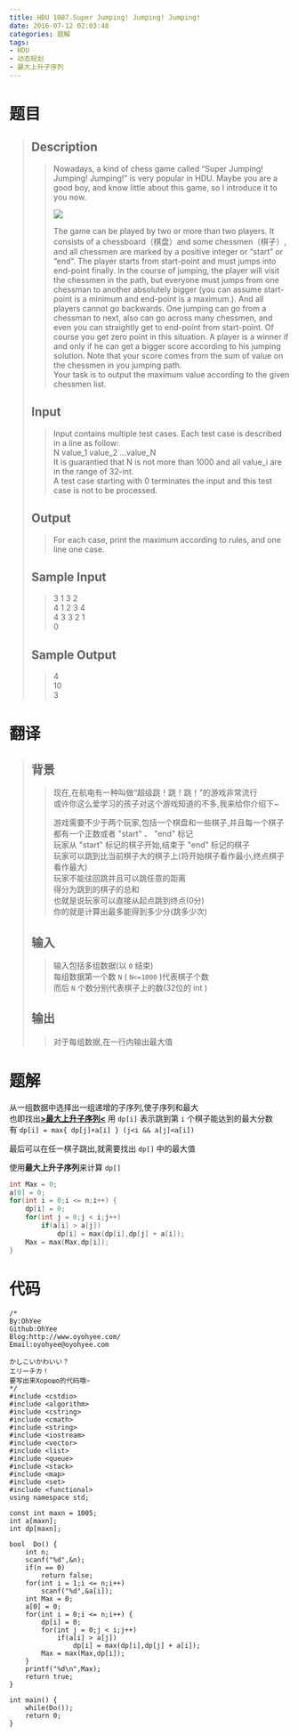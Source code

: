 ```yaml
---
title: HDU 1087.Super Jumping! Jumping! Jumping!
date: 2016-07-12 02:03:48
categories: 题解
tags:
- HDU
- 动态规划
- 最大上升子序列
---
```

# 题目
> 
> ## Description  
>> Nowadays, a kind of chess game called “Super Jumping! Jumping! Jumping!” is very popular in HDU. Maybe you are a good boy, and know little about this game, so I introduce it to you now.   
>>   
>> ![](http://acm.hdu.edu.cn/data/images/1087-1.jpg) 
>>   
>> The game can be played by two or more than two players. It consists of a chessboard（棋盘）and some chessmen（棋子）, and all chessmen are marked by a positive integer or “start” or “end”. The player starts from start-point and must jumps into end-point finally. In the course of jumping, the player will visit the chessmen in the path, but everyone must jumps from one chessman to another absolutely bigger (you can assume start-point is a minimum and end-point is a maximum.). And all players cannot go backwards. One jumping can go from a chessman to next, also can go across many chessmen, and even you can straightly get to end-point from start-point. Of course you get zero point in this situation. A player is a winner if and only if he can get a bigger score according to his jumping solution. Note that your score comes from the sum of value on the chessmen in you jumping path.   
>> Your task is to output the maximum value according to the given chessmen list.   
>>    
>> <!--more-->  
>  
>  
> ## Input  
>> Input contains multiple test cases. Each test case is described in a line as follow:   
>> N value\_1 value\_2 …value\_N   
>> It is guarantied that N is not more than 1000 and all value_i are in the range of 32-int.   
>> A test case starting with 0 terminates the input and this test case is not to be processed.   
>  
> ## Output  
>> For each case, print the maximum according to rules, and one line one case.   
>>    
> 
> ## Sample Input  
>> 3 1 3 2  
>> 4 1 2 3 4  
>> 4 3 3 2 1  
>> 0   
>>    
> 
> ## Sample Output  
>> 4  
>> 10  
>> 3   

# 翻译
> ## 背景  
>> 现在,在航电有一种叫做“超级跳！跳！跳！”的游戏非常流行    
>> 或许你这么爱学习的孩子对这个游戏知道的不多,我来给你介绍下~    
>>   
>> 游戏需要不少于两个玩家,包括一个棋盘和一些棋子,并且每一个棋子都有一个正数或者 "start" 、 "end" 标记  
>> 玩家从 "start" 标记的棋子开始,结束于 "end" 标记的棋子  
>> 玩家可以跳到比当前棋子大的棋子上(将开始棋子看作最小,终点棋子看作最大)    
>> 玩家不能往回跳并且可以跳任意的距离  
>> 得分为跳到的棋子的总和  
>> 也就是说玩家可以直接从起点跳到终点(0分)  
>> 你的就是计算出最多能得到多少分(跳多少次)  
>   
> ## 输入  
>> 输入包括多组数据(以 `0` 结束)  
>> 每组数据第一个数 `N` ( `N<=1000` )代表棋子个数  
>> 而后 `N` 个数分别代表棋子上的数(32位的 int )  
>   
> ## 输出  
>> 对于每组数据,在一行内输出最大值  

# 题解
从一组数据中选择出一组递增的子序列,使子序列和最大  
也即找出[**>最大上升子序列<**](/post/Algorithm/MIS.html)
用 `dp[i]` 表示跳到第 `i` 个棋子能达到的最大分数  
有 `dp[i] = max{ dp[j]+a[i] } (j<i && a[j]<a[i])`

最后可以在任一棋子跳出,就需要找出 `dp[]` 中的最大值  

使用**最大上升子序列**来计算 `dp[]`  

```cpp 最大上升子序列
int Max = 0;
a[0] = 0;
for(int i = 0;i <= n;i++) {
	dp[i] = 0;
	for(int j = 0;j < i;j++) 
		if(a[i] > a[j])
			dp[i] = max(dp[i],dp[j] + a[i]);
	Max = max(Max,dp[i]);
}
```


# 代码
```Super Jumping! Jumping! Jumping! https://github.com/OhYee/ACM.github.io/blob/master\HDU\1087.Super%20Jumping!%20Jumping!%20Jumping!.cpp 代码备份
/*
By:OhYee
Github:OhYee
Blog:http://www.oyohyee.com/
Email:oyohyee@oyohyee.com

かしこいかわいい？
エリーチカ！
要写出来Хорошо的代码哦~
*/
#include <cstdio>
#include <algorithm>
#include <cstring>
#include <cmath>
#include <string>
#include <iostream>
#include <vector>
#include <list>
#include <queue>
#include <stack>
#include <map>
#include <set>
#include <functional>
using namespace std;

const int maxn = 1005;
int a[maxn];
int dp[maxn];

bool  Do() {
	int n;
	scanf("%d",&n);
	if(n == 0)
		return false;
	for(int i = 1;i <= n;i++)
		scanf("%d",&a[i]);
	int Max = 0;
	a[0] = 0;
	for(int i = 0;i <= n;i++) {
		dp[i] = 0;
		for(int j = 0;j < i;j++) 
			if(a[i] > a[j])
				dp[i] = max(dp[i],dp[j] + a[i]);
		Max = max(Max,dp[i]);
	}
	printf("%d\n",Max);
	return true;
}

int main() {
	while(Do());
	return 0;
}
```